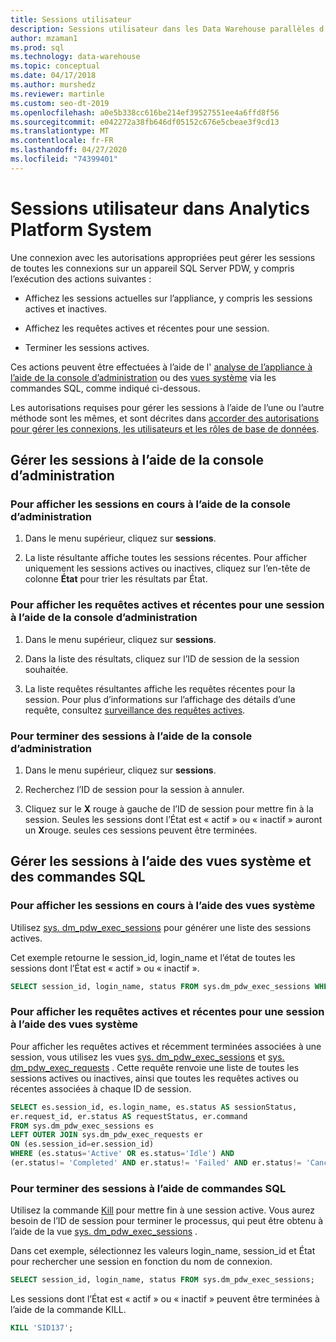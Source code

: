 ```yaml
---
title: Sessions utilisateur
description: Sessions utilisateur dans les Data Warehouse parallèles d’Analytics Platform System.
author: mzaman1
ms.prod: sql
ms.technology: data-warehouse
ms.topic: conceptual
ms.date: 04/17/2018
ms.author: murshedz
ms.reviewer: martinle
ms.custom: seo-dt-2019
ms.openlocfilehash: a0e5b338cc616be214ef39527551ee4a6ffd8f56
ms.sourcegitcommit: e042272a38fb646df05152c676e5cbeae3f9cd13
ms.translationtype: MT
ms.contentlocale: fr-FR
ms.lasthandoff: 04/27/2020
ms.locfileid: "74399401"
---
```

# <a name="user-sessions-in-analytics-platform-system"></a>Sessions utilisateur dans Analytics Platform System
Une connexion avec les autorisations appropriées peut gérer les sessions de toutes les connexions sur un appareil SQL Server PDW, y compris l’exécution des actions suivantes :  
  
-   Affichez les sessions actuelles sur l’appliance, y compris les sessions actives et inactives.  
  
-   Affichez les requêtes actives et récentes pour une session.  
  
-   Terminer les sessions actives.  
  
Ces actions peuvent être effectuées à l’aide de l' [analyse de l’appliance à l’aide de la console d’administration](monitor-the-appliance-by-using-the-admin-console.md) ou des [vues système](tsql-system-views.md) via les commandes SQL, comme indiqué ci-dessous.  
  
Les autorisations requises pour gérer les sessions à l’aide de l’une ou l’autre méthode sont les mêmes, et sont décrites dans [accorder des autorisations pour gérer les connexions, les utilisateurs et les rôles de base de données](grant-permissions.md#grant-permissions-to-manage-logins-users-and-database-roles).  
  
## <a name="manage-sessions-by-using-the-admin-console"></a>Gérer les sessions à l’aide de la console d’administration  
  
### <a name="to-view-current-sessions-by-using-the-admin-console"></a>Pour afficher les sessions en cours à l’aide de la console d’administration  
  
1.  Dans le menu supérieur, cliquez sur **sessions**.  
  
2.  La liste résultante affiche toutes les sessions récentes. Pour afficher uniquement les sessions actives ou inactives, cliquez sur l’en-tête de colonne **État** pour trier les résultats par État.  
  
### <a name="to-view-active-and-recent-queries-for-a-session-by-using-the-admin-console"></a>Pour afficher les requêtes actives et récentes pour une session à l’aide de la console d’administration  
  
1.  Dans le menu supérieur, cliquez sur **sessions**.  
  
2.  Dans la liste des résultats, cliquez sur l’ID de session de la session souhaitée.  
  
3.  La liste requêtes résultantes affiche les requêtes récentes pour la session. Pour plus d’informations sur l’affichage des détails d’une requête, consultez [surveillance des requêtes actives](monitoring-active-queries.md).  
  
### <a name="to-end-sessions-by-using-the-admin-console"></a>Pour terminer des sessions à l’aide de la console d’administration  
  
1.  Dans le menu supérieur, cliquez sur **sessions**.  
  
2.  Recherchez l’ID de session pour la session à annuler.  
  
3.  Cliquez sur le **X** rouge à gauche de l’ID de session pour mettre fin à la session. Seules les sessions dont l’État est « actif » ou « inactif » auront un **X**rouge. seules ces sessions peuvent être terminées.  
  
## <a name="manage-sessions-by-using-system-views-and-sql-commands"></a>Gérer les sessions à l’aide des vues système et des commandes SQL  
  
### <a name="to-view-current-sessions-by-using-system-views"></a>Pour afficher les sessions en cours à l’aide des vues système  
Utilisez [sys. dm_pdw_exec_sessions](../relational-databases/system-dynamic-management-views/sys-dm-pdw-exec-sessions-transact-sql.md) pour générer une liste des sessions actives.  
  
Cet exemple retourne le session_id, login_name et l’état de toutes les sessions dont l’État est « actif » ou « inactif ».  
  
```sql  
SELECT session_id, login_name, status FROM sys.dm_pdw_exec_sessions WHERE status='Active' OR status='Idle';  
```  
  
### <a name="to-view-active-and-recent-queries-for-a-session-by-using-system-views"></a>Pour afficher les requêtes actives et récentes pour une session à l’aide des vues système  
Pour afficher les requêtes actives et récemment terminées associées à une session, vous utilisez les vues [sys. dm_pdw_exec_sessions](../relational-databases/system-dynamic-management-views/sys-dm-pdw-exec-sessions-transact-sql.md) et [sys. dm_pdw_exec_requests](../relational-databases/system-dynamic-management-views/sys-dm-pdw-exec-requests-transact-sql.md) . Cette requête renvoie une liste de toutes les sessions actives ou inactives, ainsi que toutes les requêtes actives ou récentes associées à chaque ID de session.  
  
```sql  
SELECT es.session_id, es.login_name, es.status AS sessionStatus,   
er.request_id, er.status AS requestStatus, er.command   
FROM sys.dm_pdw_exec_sessions es   
LEFT OUTER JOIN sys.dm_pdw_exec_requests er   
ON (es.session_id=er.session_id)   
WHERE (es.status='Active' OR es.status='Idle') AND   
(er.status!= 'Completed' AND er.status!= 'Failed' AND er.status!= 'Cancelled');  
```  
  
### <a name="to-end-sessions-by-using-sql-commands"></a>Pour terminer des sessions à l’aide de commandes SQL  
Utilisez la commande [Kill](../t-sql/language-elements/kill-transact-sql.md) pour mettre fin à une session active. Vous aurez besoin de l’ID de session pour terminer le processus, qui peut être obtenu à l’aide de la vue [sys. dm_pdw_exec_sessions](../relational-databases/system-dynamic-management-views/sys-dm-pdw-exec-sessions-transact-sql.md) .  
  
Dans cet exemple, sélectionnez les valeurs login_name, session_id et État pour rechercher une session en fonction du nom de connexion.  
  
```sql  
SELECT session_id, login_name, status FROM sys.dm_pdw_exec_sessions;  
```  
  
Les sessions dont l’État est « actif » ou « inactif » peuvent être terminées à l’aide de la commande KILL.  
  
```sql  
KILL 'SID137';  
```  
  
<!-- MISSING LINKS 
## See Also  
[Common Metadata Query Examples &#40;SQL Server PDW&#41;](../sqlpdw/common-metadata-query-examples-sql-server-pdw.md)  
-->
  
